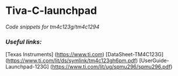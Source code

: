 ﻿# Tiva-C-launchpad

<i> Code snippets for tm4c123g/tm4c1294

  ### Useful links: </i>
    
[Texas Instruments] (https://www.ti.com)
[DataSheet-TM4C123G] (https://www.ti.com/lit/ds/symlink/tm4c123gh6pm.pdf)
[UserGuide-Launchpad-123G] (https://www.ti.com/lit/ug/spmu296/spmu296.pdf)
  
